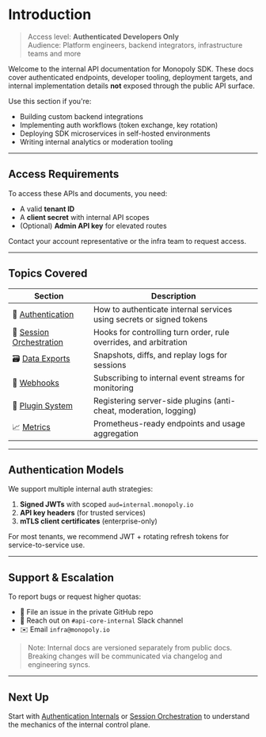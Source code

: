 # Introduction

> Access level: **Authenticated Developers Only**\
> Audience: Platform engineers, backend integrators, infrastructure teams and more

Welcome to the internal API documentation for Monopoly SDK. These docs cover authenticated endpoints, developer tooling, deployment targets, and internal implementation details **not** exposed through the public API surface.

Use this section if you're:

* Building custom backend integrations
* Implementing auth workflows (token exchange, key rotation)
* Deploying SDK microservices in self-hosted environments
* Writing internal analytics or moderation tooling

***

## Access Requirements

To access these APIs and documents, you need:

* A valid **tenant ID**
* A **client secret** with internal API scopes
* (Optional) **Admin API key** for elevated routes

Contact your account representative or the infra team to request access.

***

## Topics Covered

| Section                                              | Description                                                          |
| ---------------------------------------------------- | -------------------------------------------------------------------- |
| 🔐 [Authentication](auth-internal.md)                | How to authenticate internal services using secrets or signed tokens |
| 🧠 [Session Orchestration](session-orchestration.md) | Hooks for controlling turn order, rule overrides, and arbitration    |
| 🗃️ [Data Exports](data-exports.md)                  | Snapshots, diffs, and replay logs for sessions                       |
| 📡 [Webhooks](webhooks.md)                           | Subscribing to internal event streams for monitoring                 |
| 🧩 [Plugin System](plugin-api.md)                    | Registering server-side plugins (anti-cheat, moderation, logging)    |
| 📈 [Metrics](metrics.md)                             | Prometheus-ready endpoints and usage aggregation                     |

***

## Authentication Models

We support multiple internal auth strategies:

1. **Signed JWTs** with scoped `aud=internal.monopoly.io`
2. **API key headers** (for trusted services)
3. **mTLS client certificates** (enterprise-only)

For most tenants, we recommend JWT + rotating refresh tokens for service-to-service use.

***

## Support & Escalation

To report bugs or request higher quotas:

* 📮 File an issue in the private GitHub repo
* 💬 Reach out on `#api-core-internal` Slack channel
* ✉️ Email `infra@monopoly.io`

> Note: Internal docs are versioned separately from public docs. Breaking changes will be communicated via changelog and engineering syncs.

***

## Next Up

Start with [Authentication Internals](auth-internal.md) or [Session Orchestration](session-orchestration.md) to understand the mechanics of the internal control plane.
